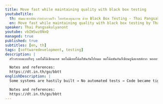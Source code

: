 ```yaml
---
title: Move fast while maintaining quality with black box testing
youtubeTitle:
  th: พัฒนาซอฟต์แวร์อย่างรวดเร็ว โดยยังคงคุณภาพ ด้วย Black Box Testing - Thai Pangsakulyanont
  en: Move fast while maintaining quality with black box testing by Thai Pangsakulyanont
speaker: Thai Pangsakulyanont
youtube: vbIWSwz8NxQ
managed: true
published: true
subtitles: [en, th]
tags: [softwaredevelopment, testing]
description: |
  สร้างระบบแบบรีบๆ เลยไม่ได้เขียนเทส พอไม่มีเทสโค้ดก็พันกันไปหมด พอโค้ดพันกันก็เขียนยูนิตเทสต์ยาก พออยากจะปรับปรุงโค้ดก็ไม่กล้าเพราะกลัวพังเพราะไม่มีเทส ในหัวข้อนี้เลยอยากแชร์แนวคิดและวิธีที่ผมกำลังทดลองใช้อยู่ เพื่อพยายามออกจากลูปนี้ (ไม่รู้จะออกได้ไหมนะ)

  Notes and references:
  https://dt.in.th/go/bbtt
englishDescription: |
  Some systems are hastily built → No automated tests → Code became tightly coupled → Code became difficult to test → Want to improve the code → Afraid of improving due to fear that it might break because there are no automated tests. In this talk, I share some ideas on how I try to get out of this loop.

  Notes and references:
  https://dt.in.th/go/bbtt
---
```

